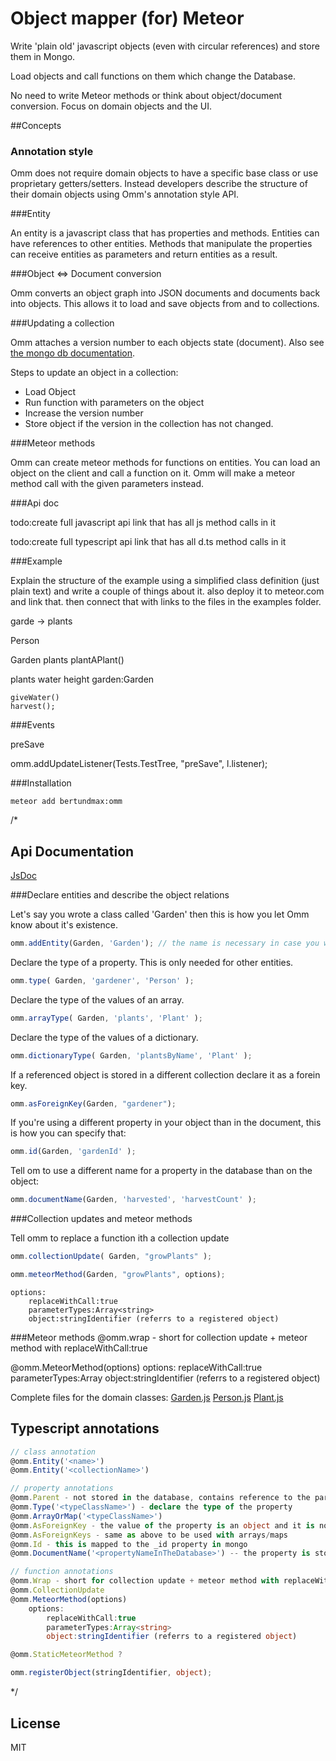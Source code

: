 # Object mapper (for) Meteor

Write 'plain old' javascript objects (even with circular references) and store them in Mongo.

Load objects and call functions on them which change the Database.

No need to write Meteor methods or think about object/document conversion. Focus on domain objects and the UI.

##Concepts

### Annotation style

Omm does not require domain objects to have a specific base class or use proprietary getters/setters. Instead developers
 describe the structure of their domain objects using Omm's annotation style API.

###Entity

An entity is a javascript class that has properties and methods. Entities can have references to other entities. Methods
that manipulate the properties can receive entities as parameters and return entities as a result.

###Object <=> Document conversion

Omm converts an object graph into JSON documents and documents back into objects. This allows it to load and save objects from and to collections.

###Updating a collection

Omm attaches a version number to each objects state (document). Also see [the mongo db documentation](http://docs.mongodb.org/manual/tutorial/update-if-current/).

Steps to update an object in a collection:

 -  Load Object
 -  Run function with parameters on the object
 -  Increase the version number
 -  Store object if the version in the collection has not changed.

###Meteor methods

Omm can create meteor methods for functions on entities. You can load an object on the client and call a function on it.
Omm will make a meteor method call with the given parameters instead.





###Api doc


todo:create full javascript api link that has all js method calls in it

todo:create full typescript api link that has all d.ts method calls in it


###Example

Explain the structure of the example using a simplified class definition (just plain text) and write a couple of things
about it. also deploy it to meteor.com and link that. then connect that with links to the files in the examples folder.

garde -> plants

Person

Garden
	plants
	plantAPlant()

plants
   water
   height
   garden:Garden

	giveWater()
	harvest();

###Events

preSave

omm.addUpdateListener(Tests.TestTree, "preSave", l.listener);


###Installation

```
meteor add bertundmax:omm
```




/*
## Api Documentation

[JsDoc](https://bvanheukelom.github.io/omm/test_meteor_web/packages/omm/out/omm.html)

###Declare entities and describe the object relations

Let's say you wrote a class called 'Garden' then this is how you let Omm know about it's existence.

```js
omm.addEntity(Garden, 'Garden'); // the name is necessary in case you want to minify the code
```

Declare the type of a property. This is only needed for other entities.

```js
omm.type( Garden, 'gardener', 'Person' );
```

Declare the type of the values of an array.

```js
omm.arrayType( Garden, 'plants', 'Plant' );
```

Declare the type of the values of a dictionary.

```js
omm.dictionaryType( Garden, 'plantsByName', 'Plant' );
```

If a referenced object is stored in a different collection declare it as a forein key.

```js
omm.asForeignKey(Garden, "gardener");
```

If you're using a different property in your object than in the document, this is how you can specify that:

```js
omm.id(Garden, 'gardenId' );
```

Tell om to use a different name for a property in the database than on the object:

```js
omm.documentName(Garden, 'harvested', 'harvestCount' );
```

###Collection updates and meteor methods

Tell omm to replace a function ith a collection update
```js
omm.collectionUpdate( Garden, "growPlants" );
```

```js
omm.meteorMethod(Garden, "growPlants", options);
```

	options:
		replaceWithCall:true
		parameterTypes:Array<string>
		object:stringIdentifier (referrs to a registered object)


###Meteor methods
@omm.wrap - short for collection update + meteor method with replaceWithCall:true

@omm.MeteorMethod(options)
	options:
		replaceWithCall:true
		parameterTypes:Array<string>
		object:stringIdentifier (referrs to a registered object)


Complete files for the domain classes:
[Garden.js](example/Garden.js) [Person.js](example/Person.js) [Plant.js](example/Plant.js)



## Typescript annotations
```ts
// class annotation
@omm.Entity('<name>')
@omm.Entity('<collectionName>')

// property annotations
@omm.Parent - not stored in the database, contains reference to the parent object. This is only useful if the object is not a root object.
@omm.Type('<typeClassName>') - declare the type of the property
@omm.ArrayOrMap('<typeClassName>')
@omm.AsForeignKey - the value of the property is an object and it is not going to be stored as the object itself but as a string-key
@omm.AsForeignKeys - same as above to be used with arrays/maps
@omm.Id - this is mapped to the _id property in mongo
@omm.DocumentName('<propertyNameInTheDatabase>') -- the property is stored in the database with a different name

// function annotations
@omm.Wrap - short for collection update + meteor method with replaceWithCall:true
@omm.CollectionUpdate
@omm.MeteorMethod(options)
	options:
		replaceWithCall:true
		parameterTypes:Array<string>
		object:stringIdentifier (referrs to a registered object)

@omm.StaticMeteorMethod ?

omm.registerObject(stringIdentifier, object);
```
*/

## License

MIT



